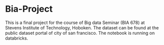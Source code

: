 # Bia-Project
This is a final project for the course of Big data Seminar (BIA 678) at Stevens Institute of Technology, Hoboken. 
The dataset can be found at the public dataset portal of city of san francisco.
The notebook is running on databricks.
